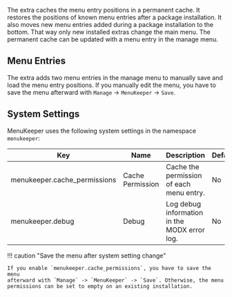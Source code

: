 The extra caches the menu entry positions in a permanent cache. It restores the
positions of known menu entries after a package installation. It also moves new
menu entries added during a package installation to the bottom. That way only
new installed extras change the main menu. The permanent cache can be updated
with a menu entry in the manage menu.

## Menu Entries

The extra adds two menu entries in the manage menu to manually save and load the
menu entry positions. If you manually edit the menu, you have to save the menu
afterward with `Manage` -> `MenuKeeper` -> `Save`.

## System Settings

MenuKeeper uses the following system settings in the namespace `menukeeper`:

| Key                          | Name             | Description                                  | Default |
|------------------------------|------------------|----------------------------------------------|---------|
| menukeeper.cache_permissions | Cache Permission | Cache the permission of each menu entry.     | No      |
| menukeeper.debug             | Debug            | Log debug information in the MODX error log. | No      |

!!! caution "Save the menu after system setting change"

    If you enable `menukeeper.cache_permissions`, you have to save the menu
    afterward with `Manage` -> `MenuKeeper` -> `Save`. Otherwise, the menu
    permissions can be set to empty on an existing installation.
